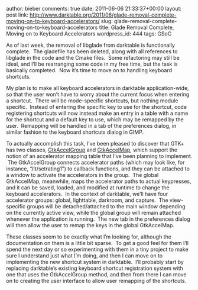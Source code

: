 author: bieber
comments: true
date: 2011-06-06 21:33:37+00:00
layout: post
link: http://www.darktable.org/2011/06/glade-removal-complete-moving-on-to-keyboard-accelerators/
slug: glade-removal-complete-moving-on-to-keyboard-accelerators
title: Glade Removal Complete, Moving on to Keyboard Accelerators
wordpress_id: 444
tags: GSoC



As of last week, the removal of libglade from darktable is functionally complete.  The gladefile has been deleted, along with all references to libglade in the code and the Cmake files.  Some refactoring may still be ideal, and I’ll be rearranging some code in my free time, but the task is basically completed.  Now it’s time to move on to handling keyboard shortcuts.

My plan is to make all keyboard accelerators in darktable application-wide, so that the user won’t have to worry about the current focus when entering a shortcut.  There will be mode-specific shortcuts, but nothing module specific.  Instead of entering the specific key to use for the shortcut, code registering shortcuts will now instead make an entry in a table with a name for the shortcut and a default key to use, which may be remapped by the user.  Remapping will be handled in a tab of the preferences dialog, in similar fashion to the keyboard shortcuts dialog in GIMP.

To actually accomplish this task, I’ve been pleased to discover that GTK+ has two classes, [GtkAccelGroup](https://developer.gnome.org/gtk/2.24/gtk-Keyboard-Accelerators.html) and [GtkAccelMap](https://developer.gnome.org/gtk/2.24/gtk-Accelerator-Maps.html), which support the notion of an accelerator mapping table that I’ve been planning to implement.  The GtkAccelGroup connects accelerator paths (which may look like, for instance, “<Darktable>/lt/setrating1″) to callback functions, and they can be attached to a window to activate the accelerators in the group.  The global GtkAccelMap, meanwhile, maps the accelerator paths to actual keypresses, and it can be saved, loaded, and modified at runtime to change the keyboard accelerators.  In the context of darktable, we’ll have four accelerator groups: global, lighttable, darkroom, and capture.  The view-specific groups will be detached/attached to the main window depending on the currently active view, while the global group will remain attached whenever the application is running.  The new tab in the preferences dialog will then allow the user to remap the keys in the global GtkAccelMap.

These classes seem to be exactly what I’m looking for, although the documentation on them is a little bit sparse.  To get a good feel for them I’ll spend the next day or so experimenting with them in a tiny project to make sure I understand just what I’m doing, and then I can move on to implementing the new shortcut system in darktable.  I’ll probably start by replacing darktable’s existing keyboard shortcut registration system with one that uses the GtkAccelGroup method, and then from there I can move on to creating the user interface to allow user remapping of the shortcuts.


